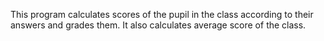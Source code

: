 This program calculates scores of the pupil in the class according to their answers and  grades them. It also calculates average score of the class.

